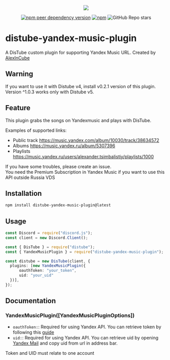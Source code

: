 <div align="center">
  <p>
    <a href="https://nodei.co/npm/distube-yandex-music-plugin"><img src="https://nodei.co/npm/distube-yandex-music-plugin.png?downloads=true&downloadRank=true&stars=true"></a>
  </p>
  <p>
    <a href="https://nodei.co/npm/distube-yandex-music-plugin"><img alt="npm peer dependency version" src="https://img.shields.io/npm/dependency-version/distube-yandex-music-plugin/peer/distube?style=flat-square"></a>
    <a href="https://nodei.co/npm/distube-yandex-music-plugin"><img alt="npm" src="https://img.shields.io/npm/dt/distube-yandex-music-plugin?logo=npm&style=flat-square"></a>
    <img alt="GitHub Repo stars" src="https://img.shields.io/github/stars/AlexInCube/distube-yandex-music-plugin?logo=github&logoColor=white&style=flat-square">
  </p>
</div>

# distube-yandex-music-plugin

A DisTube custom plugin for supporting Yandex Music URL.
Created by [AlexInCube](https://vk.com/alexincube)

## Warning

If you want to use it with Distube v4, install v0.2.1 version of this plugin.
Version ^1.0.3 works only with Distube v5.

## Feature

This plugin grabs the songs on Yandexmusic and plays with DisTube.

Examples of supported links:
- Public track https://music.yandex.com/album/10030/track/38634572
- Albums https://music.yandex.ru/album/5307396
- Playlists https://music.yandex.ru/users/alexander.tsimbalistiy/playlists/1000

If you have some troubles, please create an issue.  
You need the Premium Subscription in Yandex Music if you want to use this API outside Russia VDS

## Installation

```sh
npm install distube-yandex-music-plugin@latest
```

## Usage

```ts
const Discord = require("discord.js");
const client = new Discord.Client();

const { DisTube } = require("distube");
const { YandexMusicPlugin } = require("distube-yandex-music-plugin");

const distube = new DisTube(client, {
  plugins: [new YandexMusicPlugin({
      oauthToken: "your_token",
      uid: "your_uid"
  })],
});
```

## Documentation

### YandexMusicPlugin([YandexMusicPluginOptions])

- `oauthToken:`: Required for using Yandex API. You can retrieve token by following this [guide](https://github.com/MarshalX/yandex-music-api/discussions/513)
- `uid:`: Required for using Yandex API. You can retrieve uid by opening [Yandex Mail](https://mail.yandex.ru) and copy uid from url in address bar.

Token and UID must relate to one account
